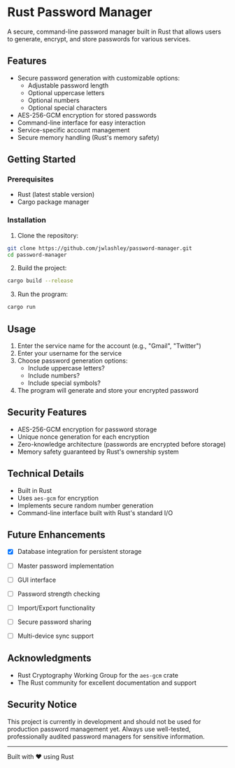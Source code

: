 # Rust Password Manager

A secure, command-line password manager built in Rust that allows users to generate, encrypt, and store passwords for various services.

## Features

- Secure password generation with customizable options:
  - Adjustable password length
  - Optional uppercase letters
  - Optional numbers
  - Optional special characters
- AES-256-GCM encryption for stored passwords
- Command-line interface for easy interaction
- Service-specific account management
- Secure memory handling (Rust's memory safety)

## Getting Started

### Prerequisites

- Rust (latest stable version)
- Cargo package manager

### Installation

1. Clone the repository:
```bash
git clone https://github.com/jwlashley/password-manager.git
cd password-manager
```

2. Build the project:
```bash
cargo build --release
```

3. Run the program:
```bash
cargo run
```

## Usage

1. Enter the service name for the account (e.g., "Gmail", "Twitter")
2. Enter your username for the service
3. Choose password generation options:
   - Include uppercase letters?
   - Include numbers?
   - Include special symbols?
4. The program will generate and store your encrypted password

## Security Features

- AES-256-GCM encryption for password storage
- Unique nonce generation for each encryption
- Zero-knowledge architecture (passwords are encrypted before storage)
- Memory safety guaranteed by Rust's ownership system

## Technical Details

- Built in Rust
- Uses `aes-gcm` for encryption
- Implements secure random number generation
- Command-line interface built with Rust's standard I/O

## Future Enhancements

- [x] Database integration for persistent storage
- [ ] Master password implementation
- [ ] GUI interface
- [ ] Password strength checking
- [ ] Import/Export functionality
- [ ] Secure password sharing
- [ ] Multi-device sync support


## Acknowledgments

- Rust Cryptography Working Group for the `aes-gcm` crate
- The Rust community for excellent documentation and support

## Security Notice

This project is currently in development and should not be used for production password management yet. Always use well-tested, professionally audited password managers for sensitive information.

---
Built with ❤️ using Rust
